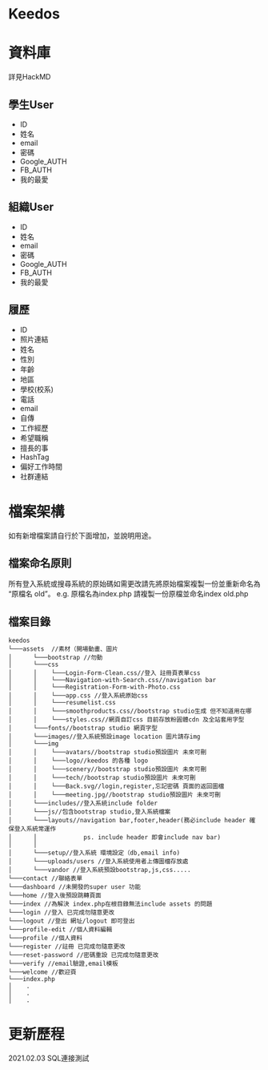 # Keedos

# 資料庫
詳見HackMD

## 學生User
* ID
* 姓名
* email
* 密碼
* Google_AUTH
* FB_AUTH
* 我的最愛

## 組織User 
* ID
* 姓名
* email
* 密碼
* Google_AUTH
* FB_AUTH
* 我的最愛
      

## 履歷
* ID
* 照片連結
* 姓名
* 性別
* 年齡
* 地區
* 學校(校系)
* 電話
* email
* 自傳
* 工作經歷
* 希望職稱
* 擅長的事
* HashTag
* 偏好工作時間
* 社群連結
               

# 檔案架構

如有新增檔案請自行於下面增加，並說明用途。

## 檔案命名原則

所有登入系統或搜尋系統的原始碼如需更改請先將原始檔案複製一份並重新命名為
“原檔名 old”。 e.g. 原檔名為index.php 請複製一份原檔並命名index old.php

## 檔案目錄
```
keedos
└───assets  //素材（開場動畫、圖片
│      └───bootstrap //勿動
│      └───css
│      │    └───Login-Form-Clean.css//登入 註冊頁表單css
│      │    └───Navigation-with-Search.css//navigation bar
│      │    └───Registration-Form-with-Photo.css
│      │    └───app.css //登入系統原始css
│      │    └───resumelist.css
│      │    └───smoothproducts.css//bootstrap studio生成 但不知道用在哪
│      │    └───styles.css//網頁自訂css 目前存放粉圓體cdn 及全站套用字型
│      └───fonts//bootstrap studio 網頁字型
│      └───images//登入系統預設image location 圖片請存img
│      └───img
│      │    └───avatars//bootstrap studio預設圖片 未來可刪
│      │    └───logo//keedos 的各種 logo
│      │    └───scenery//bootstrap studio預設圖片 未來可刪
│      │    └───tech//bootstrap studio預設圖片 未來可刪
│      │    └───Back.svg//login,register,忘記密碼 頁面的返回圖檔
│      │    └───meeting.jpg//bootstrap studio預設圖片 未來可刪
│      └───includes//登入系統include folder
│      └───js//包含bootstrap studio,登入系統檔案
│      └───layouts//navigation bar,footer,header(務必include header 確保登入系統常運作 
│      │             ps. include header 即會include nav bar) 
│      │
│      └───setup//登入系統 環境設定（db,email info)
│      └───uploads/users //登入系統使用者上傳圖檔存放處
│      └───vandor //登入系統預設bootstrap,js,css.....
└───contact //聯絡表單
└───dashboard //未開發的super user 功能
└───home //登入後預設跳轉頁面
└───index //為解決 index.php在根目錄無法include assets 的問題
└───login //登入 已完成勿隨意更改
└───logout //登出 網址/logout 即可登出
└───profile-edit //個人資料編輯
└───profile //個人資料
└───register //註冊 已完成勿隨意更改
└───reset-password //密碼重設 已完成勿隨意更改
└───verify //email驗證,email模板
└───welcome //歡迎頁 
└───index.php     
│    .   
│    .
│    .
```

# 更新歷程
2021.02.03 SQL連接測試
